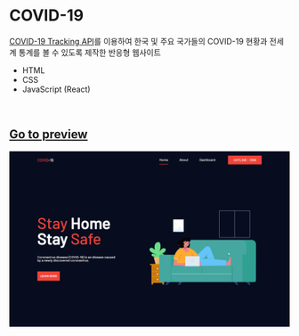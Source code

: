 # COVID-19

[COVID-19 Tracking API](https://rapidapi.com/slotixsro-slotixsro-default/api/covid-19-tracking)를 이용하여 한국 및 주요 국가들의 COVID-19 현황과 전세계 통계를 볼 수 있도록 제작한 반응형 웹사이트

- HTML
- CSS
- JavaScript (React)

<br>

## [Go to preview](https://www.notion.so/Preview-COVID-19-Tracking-Web-f9d8cf1c1bcc4bd3b863d97d6116b105)

![](src/assets/preview.png)